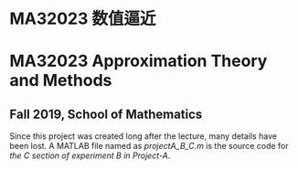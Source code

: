 #	MA32023	数值逼近
#	MA32023	 Approximation Theory and Methods
## Fall 2019,	School of Mathematics

Since this project was created long after the lecture, many details have been lost. A MATLAB file named as *projectA_B_C.m* is 
the source code for *the C section of experiment B in Project-A*.
